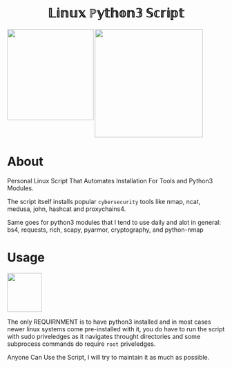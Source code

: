 
<h1 align="center">
 𝕃𝕚𝕟𝕦𝕩 ℙ𝕪𝕥𝕙𝕠𝕟𝟛 𝕊𝕔𝕣𝕚𝕡𝕥
</h1>
<img height="210" width="200" align="left" src=https://user-images.githubusercontent.com/102762345/190682943-3736e898-ad48-42b2-ac0f-5868705134c1.png><img height="250" width="250" src=https://user-images.githubusercontent.com/102762345/190683367-c9d86f40-43c7-411e-ad22-6f61531f87d3.png>

# About
Personal Linux Script That Automates Installation For Tools and Python3 Modules.

The script itself installs popular `cybersecurity` tools like nmap, ncat, medusa, john, hashcat and proxychains4.

Same goes for python3 modules that I tend to use daily and alot in general: bs4, requests, rich, scapy, pyarmor, cryptography, and python-nmap

# Usage

<img height="90" width="80" align="middle" src=https://user-images.githubusercontent.com/102762345/189624756-25459c2e-6f9a-4a45-aa90-55ef3b7e7949.png>

The only REQUIRNMENT is to have python3 installed and in most cases newer linux systems come pre-installed with it, you do have to run the script with
sudo priveledges as it navigates throught directories and some subprocess commands do require `root` priveledges.

Anyone Can Use the Script, I will try to maintain it as much as possible.

